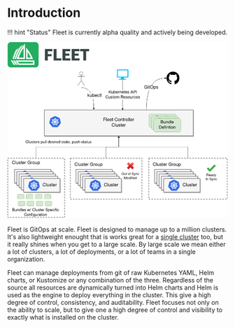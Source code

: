 # Introduction

!!! hint "Status"
    Fleet is currently alpha quality and actively being developed.

![](./arch.png)

Fleet is GitOps at scale. Fleet is designed to manage up to a million clusters. It's also lightweight
enought that is works great for a [single cluster](./single-cluster-install.md) too, but it really shines
when you get to a large scale. By large scale we mean either a lot of clusters, a lot of deployments, or a lot of
teams in a single organization.

Fleet can manage deployments from git of raw Kubernetes YAML, Helm charts, or Kustomize or any combination of the three.
Regardless of the source all resources are dynamically turned into Helm charts and Helm is used as the engine to
deploy everything in the cluster. This give a high degree of control, consistency, and auditability. Fleet focuses not only on
the ability to scale, but to give one a high degree of control and visibility to exactly what is installed on the cluster.